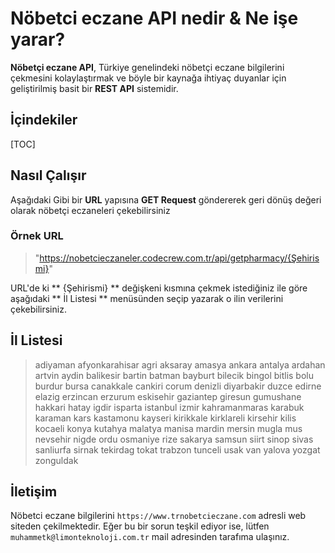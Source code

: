 # Nöbetci eczane API nedir & Ne işe yarar?
**Nöbetçi eczane API**, Türkiye genelindeki nöbetçi eczane bilgilerini çekmesini kolaylaştırmak ve böyle bir kaynağa ihtiyaç duyanlar için geliştirilmiş basit bir **REST API** sistemidir.
## İçindekiler
 [TOC]

## Nasıl Çalışır
Aşağıdaki Gibi bir **URL** yapısına **GET Request** göndererek geri dönüş değeri olarak nöbetçi eczaneleri çekebilirsiniz

### Örnek URL
>"https://nobetcieczaneler.codecrew.com.tr/api/getpharmacy/{Şehirismi}"

URL'de ki ** {Şehirismi} ** değişkeni kısmına çekmek istediğiniz ile göre aşağıdaki ** İl Listesi ** menüsünden seçip yazarak o ilin verilerini çekebilirsiniz.
## İl Listesi
>adiyaman
>afyonkarahisar
>agri
>aksaray
>amasya
>ankara
>antalya
>ardahan
>artvin
>aydin
>balikesir
>bartin
>batman
>bayburt
>bilecik
>bingol
>bitlis
>bolu
>burdur
>bursa
>canakkale
>cankiri
>corum
>denizli
>diyarbakir
>duzce
>edirne
>elazig
>erzincan
>erzurum
>eskisehir
>gaziantep
>giresun
>gumushane
>hakkari
>hatay
>igdir
>isparta
>istanbul
>izmir
>kahramanmaras
>karabuk
>karaman
>kars
>kastamonu
>kayseri
>kirikkale
>kirklareli
>kirsehir
>kilis
>kocaeli
>konya
>kutahya
>malatya
>manisa
>mardin
>mersin
>mugla
>mus
>nevsehir
>nigde
>ordu
>osmaniye
>rize
>sakarya
>samsun
>siirt
>sinop
>sivas
>sanliurfa
>sirnak
>tekirdag
>tokat
>trabzon
>tunceli
>usak
>van
>yalova
>yozgat
>zonguldak

## İletişim
Nöbetci eczane bilgilerini ``https://www.trnobetcieczane.com`` adresli web siteden çekilmektedir. Eğer bu bir sorun teşkil ediyor ise, lütfen ``muhammetk@limonteknoloji.com.tr`` mail adresinden tarafıma ulaşınız.
